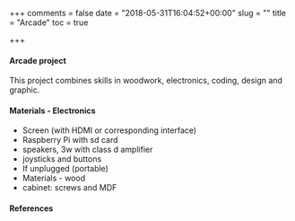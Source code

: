 +++
comments = false
date = "2018-05-31T16:04:52+00:00"
slug = ""
title = "Arcade"
toc = true

+++
#### Arcade project

This project combines skills in woodwork, electronics, coding, design and graphic.

#### Materials - Electronics

* Screen (with HDMI or corresponding interface)
* Raspberry Pi with sd card
* speakers, 3w with class d amplifier
* joysticks and buttons
* If unplugged (portable)
* Materials - wood
* cabinet: screws and MDF

#### References